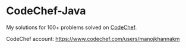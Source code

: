 # CodeChef-Java

My solutions for 100+ problems solved on [CodeChef](https://www.codechef.com).

CodeChef account: https://www.codechef.com/users/manojkhannakm
